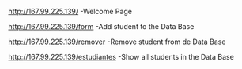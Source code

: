 http://167.99.225.139/
-Welcome Page

http://167.99.225.139/form
-Add student to the Data Base

http://167.99.225.139/remover
-Remove student from de Data Base

http://167.99.225.139/estudiantes
-Show all students in the Data Base
